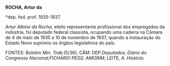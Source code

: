 **ROCHA, Artur da**

\*dep. fed. prof. 1935-1937.

*Artur Albino da Rocha*, eleito representante profissional dos
empregados da indústria, foi deputado federal classista, ocupando uma
cadeira na Câmara de 4 de maio de 1935 a 10 de novembro de 1937, quando
a instauração do Estado Novo suprimiu os órgãos legislativos do país.

FONTES: *Boletim Min. Trab.*(5/36); CÂM. DEP.*Deputados; Diário do
Congresso Nacional;*FICHÁRIO PESQ. AMORIM; LEITE, A*. História.*

 
